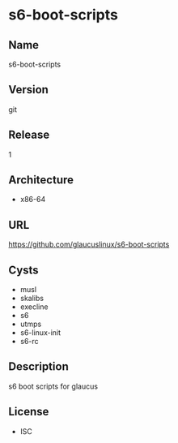 # s6-boot-scripts

## Name
s6-boot-scripts

## Version
git

## Release
1

## Architecture
* x86-64

## URL
https://github.com/glaucuslinux/s6-boot-scripts

## Cysts
* musl
* skalibs
* execline
* s6
* utmps
* s6-linux-init
* s6-rc

## Description
s6 boot scripts for glaucus

## License
* ISC
